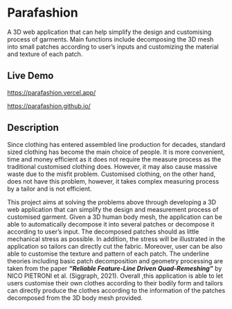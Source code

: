 # Parafashion

A 3D web application that can help simplify the design and customising process of garments. Main functions include decomposing the 3D mesh into small patches according to user’s inputs and customizing the material and texture of each patch.

## Live Demo

https://parafashion.vercel.app/

https://parafashion.github.io/

## Description

Since clothing has entered assembled line production for decades, standard sized clothing has become the main choice of people. It is more convenient, time and money efficient as it does not require the measure process as the traditional customised clothing does. However, it may also cause massive waste due to the misfit problem. Customised clothing, on the other hand, does not have this problem, however, it takes complex measuring process by a tailor and is not efficient.

This project aims at solving the problems above through developing a 3D web application that can simplify the design and measurement process of customised garment. Given a 3D human body mesh, the application can be able to automatically decompose it into several patches or decompose it according to user’s input. The decomposed patches should as little mechanical stress as possible. In addition, the stress will be illustrated in the application so tailors can directly cut the fabric. Moreover, user can be also able to customise the texture and pattern of each patch. The underline theories including basic patch decomposition and geometry processing are taken from the paper ***“Reliable Feature-Line Driven Quad-Remeshing”*** by NICO PIETRONI et al. (Siggraph, 2021). Overall ,this application is able to let users customise their own clothes according to their bodily form and tailors can directly produce the clothes according to the information of the patches decomposed from the 3D body mesh provided.
